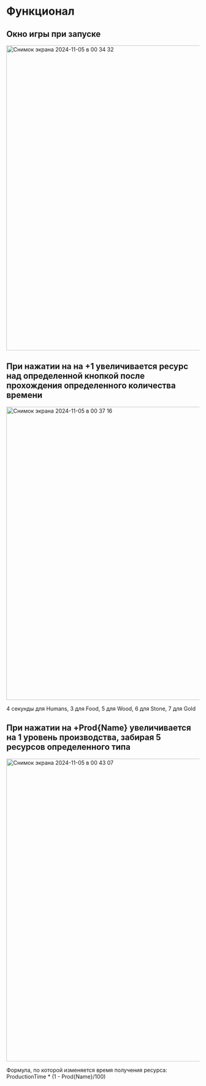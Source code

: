 # Функционал 
## Окно игры при запуске  
<img width="795" alt="Снимок экрана 2024-11-05 в 00 34 32" src="https://github.com/user-attachments/assets/b935e5e6-23d3-4906-9051-ac60f547a8eb">    

## При нажатии на на +1 увеличивается ресурс над определенной кнопкой после прохождения определенного количества времени  
<img width="764" alt="Снимок экрана 2024-11-05 в 00 37 16" src="https://github.com/user-attachments/assets/51193917-31fc-4e46-a88d-f4ae73dff000">  

4 секунды для Humans, 3 для Food, 5 для Wood, 6 для Stone, 7 для Gold  

## При нажатии на +Prod{Name} увеличивается на 1 уровень производства, забирая 5 ресурсов определенного типа  
<img width="789" alt="Снимок экрана 2024-11-05 в 00 43 07" src="https://github.com/user-attachments/assets/1e6b68bf-81ef-4e15-bce3-d69f8f0a3b79">  

Формула, по которой изменяется время получения ресурса: ProductionTime * (1 - Prod{Name}/100)  
